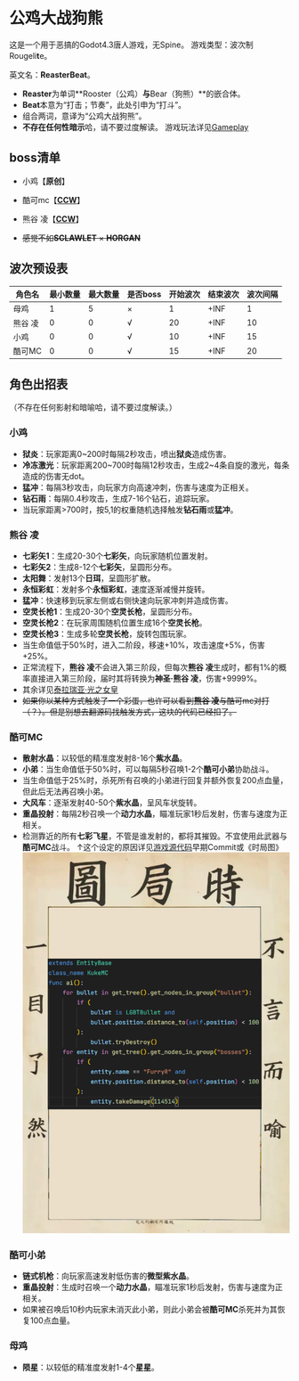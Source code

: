 # 公鸡大战狗熊

这是一个用于恶搞的Godot4.3唐人游戏，无Spine。
游戏类型：波次制Rougeli**t**e。

英文名：**ReasterBeat**。

- **Reaster**为单词**Rooster（公鸡）**与**Bear（狗熊）**的嵌合体。
- **Beat**本意为“打击；节奏”，此处引申为“打斗”。
- 组合两词，意译为“公鸡大战狗熊”。
- **不存在任何性暗示**哈，请不要过度解读。
游戏玩法详见[Gameplay](./gameplay.md)

## boss清单

- 小鸡【**原创**】
- 酷可mc【[**CCW**](https://www.ccw.site/student/610b508176415b2f27e0f851)】
- 熊谷 凌【[**CCW**](https://www.ccw.site/student/672a23df6a88e30e6e0d4c9c)】

- ~~感觉不如**SCLAWLET** × **HORGAN**~~

## 波次预设表

| 角色名  | 最小数量 | 最大数量 | 是否boss | 开始波次 | 结束波次 | 波次间隔 |
|---------|----------|----------|----------|----------|----------|----------|
| 母鸡    | 1        | 5        | ×        | 1        | +INF     | 1        |
| 熊谷 凌 | 0        | 0        | √        | 20       | +INF     | 10       |
| 小鸡    | 0        | 0        | √        | 10       | +INF     | 15       |
| 酷可MC  | 0        | 0        | √        | 15       | +INF     | 20       |

## 角色出招表

（不存在任何影射和暗喻哈，请不要过度解读。）

### 小鸡

- **狱炎**：玩家距离0~200时每隔2秒攻击，喷出**狱炎**造成伤害。
- **冷冻激光**：玩家距离200~700时每隔12秒攻击，生成2~4条自旋的激光，每条造成的伤害无dot。
- **猛冲**：每隔3秒攻击，向玩家方向高速冲刺，伤害与速度为正相关。
- **钻石雨**：每隔0.4秒攻击，生成7-16个钻石，追踪玩家。
- 当玩家距离>700时，按5,1的权重随机选择触发**钻石雨**或**猛冲**。

### 熊谷 凌

- **七彩矢1**：生成20-30个**七彩矢**，向玩家随机位置发射。
- **七彩矢2**：生成8-12个**七彩矢**，呈圆形分布。
- **太阳舞**：发射13个**日珥**，呈圆形扩散。
- **永恒彩虹**：发射多个**永恒彩虹**，速度逐渐减慢并旋转。
- **猛冲**：快速移到玩家左侧或右侧快速向玩家冲刺并造成伤害。
- **空灵长枪1**：生成20-30个**空灵长枪**，呈圆形分布。
- **空灵长枪2**：在玩家周围随机位置生成16个**空灵长枪**。
- **空灵长枪3**：生成多轮**空灵长枪**，旋转包围玩家。
- 当生命值低于50%时，进入二阶段，移速+10%，攻击速度+5%，伤害+25%。
- 正常流程下，**熊谷 凌**不会进入第三阶段，但每次**熊谷 凌**生成时，都有1%的概率直接进入第三阶段，届时其将转换为**神圣·熊谷 凌**，伤害+9999%。
- 其余详见[泰拉瑞亚·光之女皇](https://terraria.wiki.gg/zh/wiki/%E5%85%89%E4%B9%8B%E5%A5%B3%E7%9A%87)
- ~~如果你以某种方式触发了一个彩蛋，也许可以看到**熊谷 凌**与酷可mc对打（？）。但是别想去翻源码找触发方式，这块的代码已经扣了。~~

### 酷可MC

- **散射水晶**：以较低的精准度发射8-16个**紫水晶**。
- **小弟**：当生命值低于50%时，可以每隔5秒召唤1-2个**酷可小弟**协助战斗。
- 当生命值低于25%时，杀死所有召唤的小弟进行回复并额外恢复200点血量，但此后无法再召唤小弟。
- **大风车**：逐渐发射40-50个**紫水晶**，呈风车状旋转。
- **重晶投射**：每隔2秒召唤一个**动力水晶**，瞄准玩家1秒后发射，伤害与速度为正相关。
- 检测靠近的所有**七彩飞星**，不管是谁发射的，都将其摧毁。不宜使用此武器与**酷可MC**战斗。
↑这个设定的原因详见[游戏源代码](https://github.com/Rundll86/ChickenVSBear)早期Commit或《时局图》
![时局图](./sjt.png)

### 酷可小弟

- **链式机枪**：向玩家高速发射低伤害的**微型紫水晶**。
- **重晶投射**：生成时召唤一个**动力水晶**，瞄准玩家1秒后发射，伤害与速度为正相关。
- 如果被召唤后10秒内玩家未消灭此小弟，则此小弟会被**酷可MC**杀死并为其恢复100点血量。

### 母鸡

- **陨星**：以较低的精准度发射1-4个**星星**。

